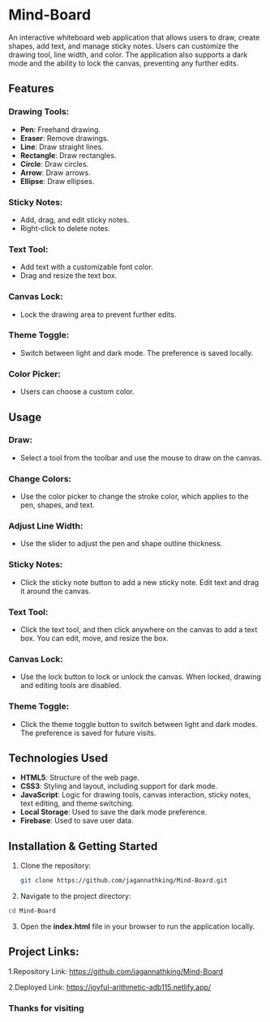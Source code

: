 # Mind-Board

An interactive whiteboard web application that allows users to draw, create shapes, add text, and manage sticky notes. Users can customize the drawing tool, line width, and color. The application also supports a dark mode and the ability to lock the canvas, preventing any further edits.

## Features

### Drawing Tools:

- **Pen**: Freehand drawing.
- **Eraser**: Remove drawings.
- **Line**: Draw straight lines.
- **Rectangle**: Draw rectangles.
- **Circle**: Draw circles.
- **Arrow**: Draw arrows.
- **Ellipse**: Draw ellipses.

### Sticky Notes:

- Add, drag, and edit sticky notes.
- Right-click to delete notes.

### Text Tool:

- Add text with a customizable font color.
- Drag and resize the text box.

### Canvas Lock:

- Lock the drawing area to prevent further edits.

### Theme Toggle:

- Switch between light and dark mode. The preference is saved locally.

### Color Picker:

- Users can choose a custom color.

## Usage

### Draw:

- Select a tool from the toolbar and use the mouse to draw on the canvas.

### Change Colors:

- Use the color picker to change the stroke color, which applies to the pen, shapes, and text.

### Adjust Line Width:

- Use the slider to adjust the pen and shape outline thickness.

### Sticky Notes:

- Click the sticky note button to add a new sticky note. Edit text and drag it around the canvas.

### Text Tool:

- Click the text tool, and then click anywhere on the canvas to add a text box. You can edit, move, and resize the box.

### Canvas Lock:

- Use the lock button to lock or unlock the canvas. When locked, drawing and editing tools are disabled.

### Theme Toggle:

- Click the theme toggle button to switch between light and dark modes. The preference is saved for future visits.

## Technologies Used

- **HTML5**: Structure of the web page.
- **CSS3**: Styling and layout, including support for dark mode.
- **JavaScript**: Logic for drawing tools, canvas interaction, sticky notes, text editing, and theme switching.
- **Local Storage**: Used to save the dark mode preference.
- **Firebase**: Used to save user data.

## Installation & Getting Started

1. Clone the repository:

   ```bash
   git clone https://github.com/jagannathking/Mind-Board.git

   ```

2. Navigate to the project directory:

```bash
cd Mind-Board
```

3. Open the **index.html** file in your browser to run the application locally.

## Project Links:

1.Repository Link: https://github.com/jagannathking/Mind-Board

2.Deployed Link: https://joyful-arithmetic-adb115.netlify.app/

### Thanks for visiting

